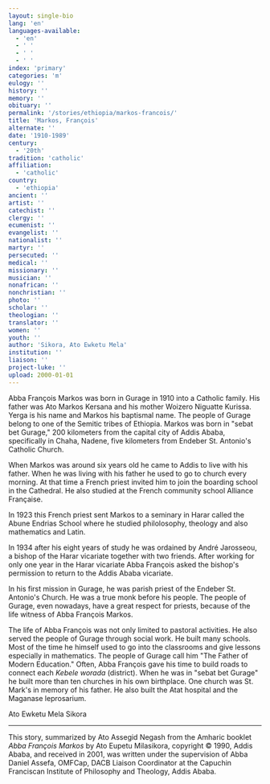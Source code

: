 ```yaml
---
layout: single-bio
lang: 'en'
languages-available:
  - 'en'
  - ' '
  - ' '
  - ' '
index: 'primary'
categories: 'm'
eulogy: ''
history: ''
memory: ''
obituary: ''
permalink: '/stories/ethiopia/markos-francois/'
title: 'Markos, François'
alternate: ''
date: '1910-1989'
century:
  - '20th'
tradition: 'catholic'
affiliation:
  - 'catholic'
country:
  - 'ethiopia'
ancient: ''
artist: ''
catechist: ''
clergy: ''
ecumenist: ''
evangelist: ''
nationalist: ''
martyr: ''
persecuted: ''
medical: ''
missionary: ''
musician: ''
nonafrican: ''
nonchristian: ''
photo: ''
scholar: ''
theologian: ''
translator: ''
women: ''
youth: ''
author: 'Sikora, Ato Ewketu Mela'
institution: ''
liaison: ''
project-luke: ''
upload: 2000-01-01
---
```



Abba Fran&ccedil;ois Markos was born in Gurage in 1910 into a Catholic family. His father was Ato Markos Kersana and his mother Woizero Niguatte Kurissa. Yerga is his name and Markos his baptismal name. The people of Gurage belong to one of the Semitic tribes of Ethiopia.  Markos was born in "sebat bet Gurage," 200 kilometers from the capital city of Addis Ababa, specifically in Chaha, Nadene, five kilometers from Endeber St. Antonio's Catholic Church.

When Markos was around six years old he came to Addis to live with his father. When he was living with his father he used to go to church every morning. At that time a French priest invited him to join the boarding school in the Cathedral. He also studied at the French community school Alliance Fran&ccedil;aise.

In 1923 this French priest sent Markos to a seminary in Harar called the Abune Endrias School where he studied philolosophy, theology and also mathematics and Latin.

In 1934 after his eight years of study he was ordained by André Jarosseou, a bishop of the Harar vicariate together with two friends. After working for only one year in the Harar vicariate Abba Fran&ccedil;ois asked the bishop's permission to return to the Addis Ababa vicariate.

In his first mission in Gurage, he was parish priest of the Endeber St. Antonio's Church. He was  a true monk before his people. The people of Gurage, even nowadays, have a great respect for priests, because of the life witness of Abba Fran&ccedil;ois Markos.

The life of Abba Fran&ccedil;ois was not only limited to pastoral activities. He also served the people of Gurage through social work. He built many schools. Most of the time he himself used to go into the classrooms and give lessons especially in mathematics. The people of Gurage call him "The Father of Modern Education." Often, Abba Fran&ccedil;ois gave his time to build roads to
connect each *Kebele worada* (district). When he was in "sebat bet Gurage" he built more than ten churches in his own birthplace. One church was St. Mark's in memory of his father. He also built the Atat hospital and the Maganase leprosarium.

Ato Ewketu Mela Sikora 

---

This story, summarized by Ato Assegid Negash from the Amharic booklet *Abba Fran&ccedil;ois Markos* by Ato Eupetu Milasikora, copyright &copy; 1990, Addis Ababa, and received in 2001, was written under the supervision of Abba Daniel Assefa, OMFCap, DACB Liaison Coordinator at the Capuchin Franciscan Institute of Philosophy and Theology, Addis Ababa.